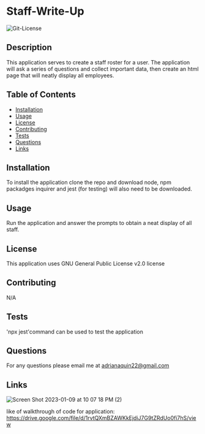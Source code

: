 # Staff-Write-Up

<img alt= "Git-License" src="https://img.shields.io/badge/license-GNU General Public License v2.0-green">


## Description 

This application serves to create a staff roster for a user. The application will ask a series of questions and collect important data, then create an 
html page that will neatly display all employees. 


## Table of Contents
* [Installation](#installation)
* [Usage](#usage)
* [License](#license)
* [Contributing](#contributing)
* [Tests](#tests)
* [Questions](#questions)
* [Links](#links)

## Installation 

To install the application clone the repo and download node, npm packadges inquirer and jest (for testing) will also need to be downloaded. 


## Usage 

Run the application and answer the prompts to obtain a neat display of all staff. 

## License 

This application uses GNU General Public License v2.0 license

## Contributing 

N/A 

## Tests

'npx jest'command can be used to test the application 

## Questions

For any questions please email me at adrianaquin22@gmail.com

## Links 

![Screen Shot 2023-01-09 at 10 07 18 PM (2)](https://user-images.githubusercontent.com/77470771/211453869-2fdba911-e578-499e-9584-7767c307f810.png)

like of walkthrough of code for application: https://drive.google.com/file/d/1rvtQXmBZAWKkEjdiJ7G9tZRdUo0fi7hS/view
